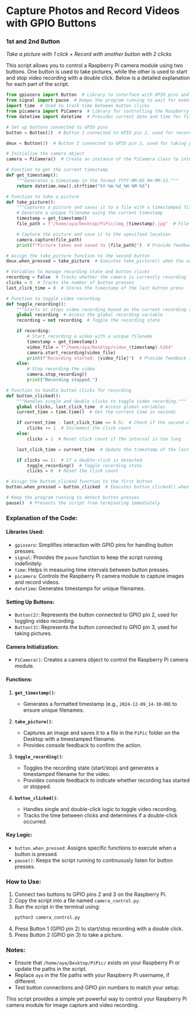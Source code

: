 # Capture Photos and Record Videos with GPIO Buttons
### 1st and 2nd Button
<i>Take a picture with 1 click + Record with another button with 2 clicks</i>

This script allows you to control a Raspberry Pi camera module using two buttons. One button is used to take pictures, while the other is used to start and stop video recording with a double click. Below is a detailed explanation for each part of the script.

```python
from gpiozero import Button  # Library to interface with GPIO pins and handle button inputs
from signal import pause  # Keeps the program running to wait for events
import time  # Used to track time between button clicks
from picamera import PiCamera  # Library for controlling the Raspberry Pi camera module
from datetime import datetime  # Provides current date and time for filenames

# Set up buttons connected to GPIO pins
button = Button(2)  # Button 1 connected to GPIO pin 2, used for recording control

deux = Button(3)  # Button 2 connected to GPIO pin 3, used for taking pictures

# Initialize the camera object
camera = PiCamera()  # Create an instance of the PiCamera class to interact with the camera module

# Function to get the current timestamp
def get_timestamp():
    """Generates a timestamp in the format YYYY-MM-DD_HH-MM-SS."""
    return datetime.now().strftime("%Y-%m-%d_%H-%M-%S")

# Function to take a picture
def take_picture():
    """Captures a picture and saves it to a file with a timestamped filename."""
    # Generate a unique filename using the current timestamp
    timestamp = get_timestamp()
    file_path = f"/home/aya/Desktop/PiPic/img_{timestamp}.jpg"  # File path for the image

    # Capture the picture and save it to the specified location
    camera.capture(file_path)
    print(f"Picture taken and saved to {file_path}")  # Provide feedback in the console

# Assign the take_picture function to the second button
deux.when_pressed = take_picture  # Executes take_picture() when the second button is pressed

# Variables to manage recording state and button clicks
recording = False  # Tracks whether the camera is currently recording
clicks = 0  # Tracks the number of button presses
last_click_time = 0  # Stores the timestamp of the last button press

# Function to toggle video recording
def toggle_recording():
    """Starts or stops video recording based on the current recording state."""
    global recording  # Access the global recording variable
    recording = not recording  # Toggle the recording state

    if recording:
        # Start recording a video with a unique filename
        timestamp = get_timestamp()
        video_file = f"/home/aya/Desktop/video_{timestamp}.h264"
        camera.start_recording(video_file)
        print(f"Recording started: {video_file}")  # Provide feedback in the console
    else:
        # Stop recording the video
        camera.stop_recording()
        print("Recording stopped.")

# Function to handle button clicks for recording
def button_clicked():
    """Handles single and double clicks to toggle video recording."""
    global clicks, last_click_time  # Access global variables
    current_time = time.time()  # Get the current time in seconds

    if current_time - last_click_time <= 0.5:  # Check if the second click is within 0.5 seconds
        clicks += 1  # Increment the click count
    else:
        clicks = 1  # Reset click count if the interval is too long

    last_click_time = current_time  # Update the timestamp of the last click

    if clicks == 2:  # If a double-click is detected
        toggle_recording()  # Toggle recording state
        clicks = 0  # Reset the click count

# Assign the button_clicked function to the first button
button.when_pressed = button_clicked  # Executes button_clicked() when the first button is pressed

# Keep the program running to detect button presses
pause()  # Prevents the script from terminating immediately
```

### Explanation of the Code:

#### Libraries Used:
- `gpiozero`: Simplifies interaction with GPIO pins for handling button presses.
- `signal`: Provides the `pause` function to keep the script running indefinitely.
- `time`: Helps in measuring time intervals between button presses.
- `picamera`: Controls the Raspberry Pi camera module to capture images and record videos.
- `datetime`: Generates timestamps for unique filenames.

#### Setting Up Buttons:
- `Button(2)`: Represents the button connected to GPIO pin 2, used for toggling video recording.
- `Button(3)`: Represents the button connected to GPIO pin 3, used for taking pictures.

#### Camera Initialization:
- `PiCamera()`: Creates a camera object to control the Raspberry Pi camera module.

#### Functions:
1. **`get_timestamp()`**:
   - Generates a formatted timestamp (e.g., `2024-12-09_14-30-00`) to ensure unique filenames.

2. **`take_picture()`**:
   - Captures an image and saves it to a file in the `PiPic` folder on the Desktop with a timestamped filename.
   - Provides console feedback to confirm the action.

3. **`toggle_recording()`**:
   - Toggles the recording state (start/stop) and generates a timestamped filename for the video.
   - Provides console feedback to indicate whether recording has started or stopped.

4. **`button_clicked()`**:
   - Handles single and double-click logic to toggle video recording.
   - Tracks the time between clicks and determines if a double-click occurred.

#### Key Logic:
- `button.when_pressed`: Assigns specific functions to execute when a button is pressed.
- `pause()`: Keeps the script running to continuously listen for button presses.

### How to Use:
1. Connect two buttons to GPIO pins 2 and 3 on the Raspberry Pi.
2. Copy the script into a file named `camera_control.py`.
3. Run the script in the terminal using:
   ```bash
   python3 camera_control.py
   ```
4. Press Button 1 (GPIO pin 2) to start/stop recording with a double click.
5. Press Button 2 (GPIO pin 3) to take a picture.

### Notes:
- Ensure that `/home/aya/Desktop/PiPic/` exists on your Raspberry Pi or update the paths in the script.
- Replace `aya` in the file paths with your Raspberry Pi username, if different.
- Test button connections and GPIO pin numbers to match your setup.

This script provides a simple yet powerful way to control your Raspberry Pi camera module for image capture and video recording.
